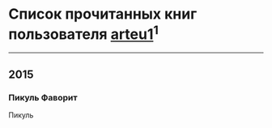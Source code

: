 # Список прочитанных книг пользователя [arteu1](http://vk.com/id54880947)<sup>1</sup>
---

## 2015

### Пикуль Фаворит
Пикуль



